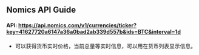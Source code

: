 ## Nomics API Guide

#### API: https://api.nomics.com/v1/currencies/ticker?key=41627720a6147a36a0bad2ab339d557b&ids=BTC&interval=1d

* 可以获得货币实时价格，当前总量等实时信息，可以用在货币列表显示信息。
